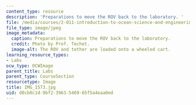 ```yaml
---
content_type: resource
description: 'Preparations to move the ROV back to the laboratory. '
file: /media/courses/2-011-introduction-to-ocean-science-and-engineering-spring-2006/d0cb0c1d9bf23963546965f5a4eaa0ed_IMG_1573.jpg
file_type: image/jpeg
image_metadata:
  caption: Preparations to move the ROV back to the laboratory.
  credit: Photo by Prof. Techet.
  image-alt: The ROV and tether are loaded onto a wheeled cart.
learning_resource_types:
- Labs
ocw_type: OCWImage
parent_title: Labs
parent_type: CourseSection
resourcetype: Image
title: IMG_1573.jpg
uid: d0cb0c1d-9bf2-3963-5469-65f5a4eaa0ed
---
```

